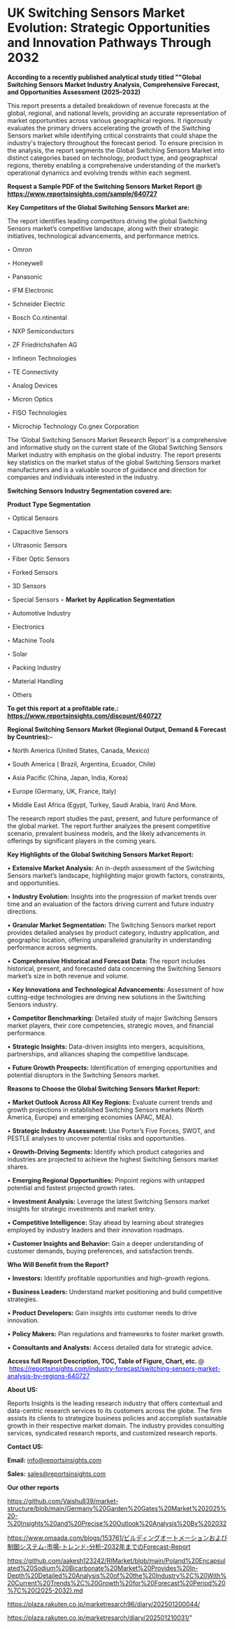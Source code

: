 # UK Switching Sensors Market Evolution: Strategic Opportunities and Innovation Pathways Through 2032

<strong>According to a recently published analytical study titled ""Global Switching Sensors Market Industry Analysis, Comprehensive Forecast, and Opportunities Assessment (2025–2032)</strong>

This report presents a detailed breakdown of revenue forecasts at the global, regional, and national levels, providing an accurate representation of market opportunities across various geographical regions. It rigorously evaluates the primary drivers accelerating the growth of the Switching Sensors market while identifying critical constraints that could shape the industry's trajectory throughout the forecast period. To ensure precision in the analysis, the report segments the Global Switching Sensors Market into distinct categories based on technology, product type, and geographical regions, thereby enabling a comprehensive understanding of the market’s operational dynamics and evolving trends within each segment.

<strong>Request a Sample PDF of the Switching Sensors Market Report </strong><strong>@<a href=https://www.reportsinsights.com/sample/640727 style=color:#0000ff;> https://www.reportsinsights.com/sample/640727</a></strong></font>

<strong>Key Competitors of the Global Switching Sensors Market are:</strong>

The report identifies leading competitors driving the global Switching Sensors market’s competitive landscape, along with their strategic initiatives, technological advancements, and performance metrics.

‣ Omron

‣ Honeywell

‣ Panasonic

‣ IFM Electronic

‣ Schneider Electric

‣ Bosch
 Co.ntinental

‣ NXP Semiconductors

‣ ZF Friedrichshafen AG

‣ Infineon Technologies

‣ TE Connectivity

‣ Analog Devices

‣ Micron Optics

‣ FISO Technologies

‣ Microchip Technology
 Co.gnex Corporation

The ‘Global Switching Sensors Market Research Report’ is a comprehensive and informative study on the current state of the Global Switching Sensors Market industry with emphasis on the global industry. The report presents key statistics on the market status of the global Switching Sensors market manufacturers and is a valuable source of guidance and direction for companies and individuals interested in the industry.

<strong>Switching Sensors Industry Segmentation covered are:</strong>

<strong>Product Type Segmentation</strong>

‣ Optical Sensors

‣ Capacitive Sensors

‣ Ultrasonic Sensors

‣ Fiber Optic Sensors

‣ Forked Sensors

‣ 3D Sensors

‣ Special Sensors
‣ 
<strong>Market by Application Segmentation</strong>

‣ Automotive Industry

‣ Electronics

‣ Machine Tools

‣ Solar

‣ Packing Industry

‣ Material Handling

‣ Others

<strong>To get this report at a profitable rate.: <a href=https://www.reportsinsights.com/discount/640727 style=color:#0000ff;>https://www.reportsinsights.com/discount/640727</a></strong></font>

<strong>Regional Switching Sensors Market (Regional Output, Demand &amp; Forecast by Countries):-</strong>

• North America (United States, Canada, Mexico)

• South America ( Brazil, Argentina, Ecuador, Chile)

• Asia Pacific (China, Japan, India, Korea)

• Europe (Germany, UK, France, Italy)

• Middle East Africa (Egypt, Turkey, Saudi Arabia, Iran) And More.

The research report studies the past, present, and future performance of the global market. The report further analyzes the present competitive scenario, prevalent business models, and the likely advancements in offerings by significant players in the coming years.

<strong>Key Highlights of the Global Switching Sensors Market Report:</strong>

• <strong>Extensive Market Analysis:</strong> An in-depth assessment of the Switching Sensors market’s landscape, highlighting major growth factors, constraints, and opportunities.

• <strong>Industry Evolution:</strong> Insights into the progression of market trends over time and an evaluation of the factors driving current and future industry directions.

• <strong>Granular Market Segmentation:</strong> The Switching Sensors market report provides detailed analyses by product category, industry application, and geographic location, offering unparalleled granularity in understanding performance across segments.

• <strong>Comprehensive Historical and Forecast Data:</strong> The report includes historical, present, and forecasted data concerning the Switching Sensors market’s size in both revenue and volume.

• <strong>Key Innovations and Technological Advancements:</strong> Assessment of how cutting-edge technologies are driving new solutions in the Switching Sensors industry.

• <strong>Competitor Benchmarking:</strong> Detailed study of major Switching Sensors market players, their core competencies, strategic moves, and financial performance.

• <strong>Strategic Insights:</strong> Data-driven insights into mergers, acquisitions, partnerships, and alliances shaping the competitive landscape.

• <strong>Future Growth Prospects:</strong> Identification of emerging opportunities and potential disruptors in the Switching Sensors market.

<strong>Reasons to Choose the Global Switching Sensors Market Report:</strong>

• <strong>Market Outlook Across All Key Regions:</strong> Evaluate current trends and growth projections in established Switching Sensors markets (North America, Europe) and emerging economies (APAC, MEA).

• <strong>Strategic Industry Assessment:</strong> Use Porter’s Five Forces, SWOT, and PESTLE analyses to uncover potential risks and opportunities.

• <strong>Growth-Driving Segments:</strong> Identify which product categories and industries are projected to achieve the highest Switching Sensors market shares.

• <strong>Emerging Regional Opportunities:</strong> Pinpoint regions with untapped potential and fastest projected growth rates.

• <strong>Investment Analysis:</strong> Leverage the latest Switching Sensors market insights for strategic investments and market entry.

• <strong>Competitive Intelligence:</strong> Stay ahead by learning about strategies employed by industry leaders and their innovation roadmaps.

• <strong>Customer Insights and Behavior:</strong> Gain a deeper understanding of customer demands, buying preferences, and satisfaction trends.

<strong>Who Will Benefit from the Report?</strong>

• <strong>Investors:</strong> Identify profitable opportunities and high-growth regions.

• <strong>Business Leaders:</strong> Understand market positioning and build competitive strategies.

• <strong>Product Developers:</strong> Gain insights into customer needs to drive innovation.

• <strong>Policy Makers:</strong> Plan regulations and frameworks to foster market growth.

• <strong>Consultants and Analysts:</strong> Access detailed data for strategic advice.
</ul>
<strong>Access full Report Description, TOC, Table of Figure, Chart, etc. </strong>@  <a href=https://reportsinsights.com/industry-forecast/switching-sensors-market-analysis-by-regions-640727 style=color:#0000ff;>https://reportsinsights.com/industry-forecast/switching-sensors-market-analysis-by-regions-640727</a></font>

<strong><strong>About US</strong>:</strong>

Reports Insights is the leading research industry that offers contextual and data-centric research services to its customers across the globe. The firm assists its clients to strategize business policies and accomplish sustainable growth in their respective market domain. The industry provides consulting services, syndicated research reports, and customized research reports.

<strong>Contact US:</strong>

<p class=""""><b>Email:</b> <a href=mailto:info@reportsinsights.com>info@reportsinsights.com</a></p>
<p class=""""><b>Sales:</b> <a href=mailto:sales@reportsinsights.com>sales@reportsinsights.com</a></p>

<strong>Our other reports</strong>

<a href=https://github.com/Vaishu839/market-structure/blob/main/Germany%20Garden%20Gates%20Market%202025%20-%20Insights%20and%20Precise%20Outlook%20Analysis%20By%202032>https://github.com/Vaishu839/market-structure/blob/main/Germany%20Garden%20Gates%20Market%202025%20-%20Insights%20and%20Precise%20Outlook%20Analysis%20By%202032</a>

<a href=https://www.omaada.com/blogs/153761/ビルディングオートメーションおよび制御システム-市場-トレンド-分析-2032年までのForecast-Report>https://www.omaada.com/blogs/153761/ビルディングオートメーションおよび制御システム-市場-トレンド-分析-2032年までのForecast-Report</a>

<a href=https://github.com/aakesh123242/RIMarket/blob/main/Poland%20Encapsulated%20Sodium%20Bicarbonate%20Market%20Provides%20In-Depth%20Detailed%20Analysis%20of%20the%20Industry%2C%20With%20Current%20Trends%2C%20Growth%20for%20Forecast%20Period%20%7C%20(2025-2032).md>https://github.com/aakesh123242/RIMarket/blob/main/Poland%20Encapsulated%20Sodium%20Bicarbonate%20Market%20Provides%20In-Depth%20Detailed%20Analysis%20of%20the%20Industry%2C%20With%20Current%20Trends%2C%20Growth%20for%20Forecast%20Period%20%7C%20(2025-2032).md</a>

<a href=https://plaza.rakuten.co.jp/marketresarch96/diary/202501200044/>https://plaza.rakuten.co.jp/marketresarch96/diary/202501200044/</a>

<a href=https://plaza.rakuten.co.jp/marketresarch/diary/202501210031/>https://plaza.rakuten.co.jp/marketresarch/diary/202501210031/</a>"
